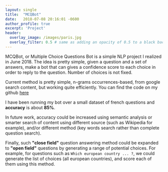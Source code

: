 ```yaml
---
layout: single
title:  "MCQBot"
date:   2018-07-08 20:16:01 -0600
author_profile: true
excerpt: 'Project'
header:
  overlay_image: /images/paris.jpg
  overlay_filter: 0.5 # same as adding an opacity of 0.5 to a black background
---
```



MCQBot, or Multiple Choice Questions Bot is a simple NLP project I realized in June 2018. The idea is pretty simple, given a question and a set of answers, make a bot that can gives a confidence score to each choice in order to reply to the question. Number of choices is not fixed.

Current method is pretty simple, n-grams occurrences-based, from google search content, but working quite efficiently. You can find the code on my github [here](https://github.com/RafaelCartenet/MCQbot)

I have been running my bot over a small dataset of french questions and **accuracy** is about **85%**.

In future work, accuracy could be increased using semantic analysis or smarter search of content using different source (such as Wikipedia for example), and/or different method (key words search rather than complete question search).

Finally, such **"close field"** question answering method could be expanded to **"open field"** questions by generating a range of potential choices.
For example, for questions such as `Which european country ... ?`, we could generate the list of choices (all european countries), and score each of them using this method.
